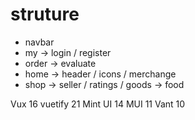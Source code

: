 ﻿<!--
 * @Description:
 * @version:
 * @Author: GanEhank
 * @Date: 2019-08-18 23:51:50
 * @LastEditors: GanEhank
 * @LastEditTime: 2019-08-22 01:24:51
 -->

# struture

- navbar
- my -> login / register
- order -> evaluate
- home -> header / icons / merchange
- shop -> seller / ratings / goods -> food

Vux 16
vuetify 21
Mint UI 14
MUI 11
Vant 10
